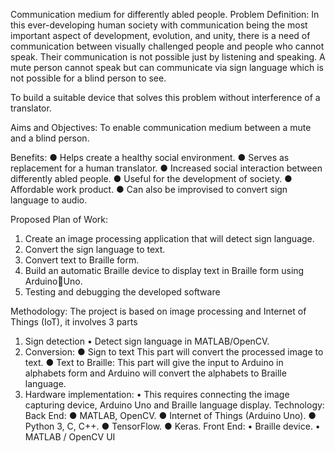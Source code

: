 
Communication medium for differently abled people.
Problem Definition:
In this ever-developing human society with communication being the most important 
aspect of development, evolution, and unity, there is a need of communication between 
visually challenged people and people who cannot speak. Their communication is not 
possible just by listening and speaking. A mute person cannot speak but can 
communicate via sign language which is not possible for a blind person to see.

To build a suitable device that solves this problem without interference of a translator.

Aims and Objectives:
To enable communication medium between a mute and a blind person. 

Benefits:
● Helps create a healthy social environment.
● Serves as replacement for a human translator.
● Increased social interaction between differently abled people.
● Useful for the development of society.
● Affordable work product.
● Can also be improvised to convert sign language to audio.

Proposed Plan of Work:
1. Create an image processing application that will detect sign language.
2. Convert the sign language to text.
3. Convert text to Braille form.
4. Build an automatic Braille device to display text in Braille form using ArduinoUno.
5. Testing and debugging the developed software

Methodology:
The project is based on image processing and Internet of Things (IoT), it involves 3 parts
1. Sign detection
• Detect sign language in MATLAB/OpenCV.
2. Conversion:
● Sign to text
This part will convert the processed image to text.
● Text to Braille:
This part will give the input to Arduino in alphabets form and 
Arduino will convert the alphabets to Braille language.
 3. Hardware implementation:
• This requires connecting the image capturing device, Arduino Uno 
and Braille language display.
Technology:
Back End:
● MATLAB, OpenCV.
● Internet of Things (Arduino Uno).
● Python 3, C, C++.
● TensorFlow.
● Keras.
Front End: 
• Braille device.
• MATLAB / OpenCV UI
